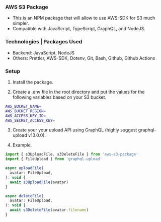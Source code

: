 ### AWS S3 Package
- This is an NPM package that will allow to use AWS-SDK for S3 much simpler.
- Compatible with JavaScript, TypeScript, GraphQL, and NodeJS.

### Technologies | Packages Used
- Backend: JavaScript, NodeJS
- Others: Prettier, AWS-SDK, Dotenv, Git, Bash, Github, Github Actions

### Setup
1. Install the package.

2. Create a .env file in the root directory and put the values for the following variables based on your S3 bucket.
```bash
AWS_BUCKET_NAME=
AWS_BUCKET_REGION=
AWS_ACCESS_KEY_ID=
AWS_SECRET_ACCESS_KEY=
```

3. Create your your upload API using GraphQL (highly suggest graphql-upload v13.0.0).

4. Example.
```javascript
import { s3UploadFile, s3DeleteFile } from 'aws-s3-package'
import { FileUpload } from 'graphql-upload'

async uploadFile(
  avatar: FileUpload,
): void {
  await s3UploadFile(avatar)
}

async deleteFile(
  avatar: FileUpload,
): void {
  await s3DeleteFile(avatar.filename)
}
```
